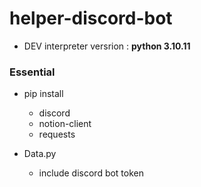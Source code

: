 # helper-discord-bot

- DEV interpreter versrion : **python 3.10.11**

### Essential
- pip install
  - discord
  - notion-client
  - requests

- Data.py
  - include discord bot token
